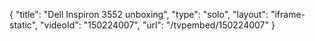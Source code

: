 {
    "title": "Dell Inspiron 3552 unboxing",
    "type": "solo",
    "layout": "iframe-static",
    "videoId": "150224007",
    "url": "\/tvpembed\/150224007"
}